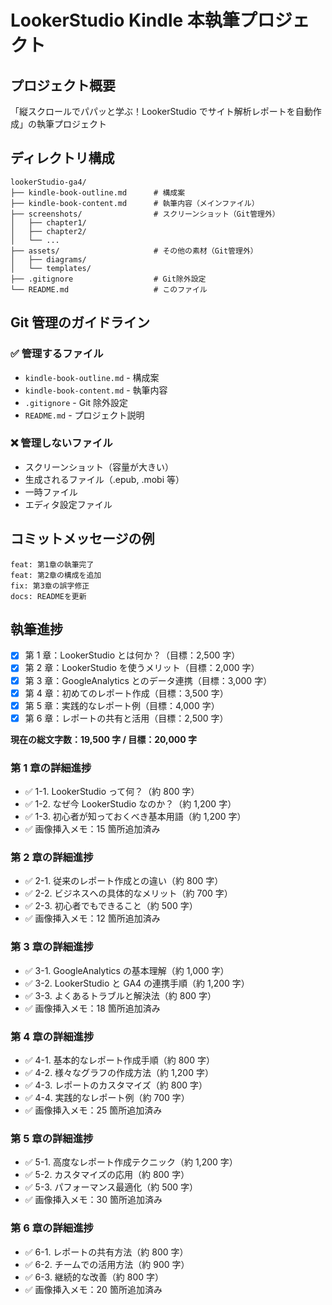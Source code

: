 # LookerStudio Kindle 本執筆プロジェクト

## プロジェクト概要

「縦スクロールでパパッと学ぶ！LookerStudio でサイト解析レポートを自動作成」の執筆プロジェクト

## ディレクトリ構成

```
lookerStudio-ga4/
├── kindle-book-outline.md      # 構成案
├── kindle-book-content.md      # 執筆内容（メインファイル）
├── screenshots/                # スクリーンショット（Git管理外）
│   ├── chapter1/
│   ├── chapter2/
│   └── ...
├── assets/                     # その他の素材（Git管理外）
│   ├── diagrams/
│   └── templates/
├── .gitignore                  # Git除外設定
└── README.md                   # このファイル
```

## Git 管理のガイドライン

### ✅ 管理するファイル

-   `kindle-book-outline.md` - 構成案
-   `kindle-book-content.md` - 執筆内容
-   `.gitignore` - Git 除外設定
-   `README.md` - プロジェクト説明

### ❌ 管理しないファイル

-   スクリーンショット（容量が大きい）
-   生成されるファイル（.epub, .mobi 等）
-   一時ファイル
-   エディタ設定ファイル

## コミットメッセージの例

```
feat: 第1章の執筆完了
feat: 第2章の構成を追加
fix: 第3章の誤字修正
docs: READMEを更新
```

## 執筆進捗

-   [x] 第 1 章：LookerStudio とは何か？（目標：2,500 字）
-   [x] 第 2 章：LookerStudio を使うメリット（目標：2,000 字）
-   [x] 第 3 章：GoogleAnalytics とのデータ連携（目標：3,000 字）
-   [x] 第 4 章：初めてのレポート作成（目標：3,500 字）
-   [x] 第 5 章：実践的なレポート例（目標：4,000 字）
-   [x] 第 6 章：レポートの共有と活用（目標：2,500 字）

**現在の総文字数：19,500 字 / 目標：20,000 字**

### 第 1 章の詳細進捗

-   ✅ 1-1. LookerStudio って何？（約 800 字）
-   ✅ 1-2. なぜ今 LookerStudio なのか？（約 1,200 字）
-   ✅ 1-3. 初心者が知っておくべき基本用語（約 1,200 字）
-   ✅ 画像挿入メモ：15 箇所追加済み

### 第 2 章の詳細進捗

-   ✅ 2-1. 従来のレポート作成との違い（約 800 字）
-   ✅ 2-2. ビジネスへの具体的なメリット（約 700 字）
-   ✅ 2-3. 初心者でもできること（約 500 字）
-   ✅ 画像挿入メモ：12 箇所追加済み

### 第 3 章の詳細進捗

-   ✅ 3-1. GoogleAnalytics の基本理解（約 1,000 字）
-   ✅ 3-2. LookerStudio と GA4 の連携手順（約 1,200 字）
-   ✅ 3-3. よくあるトラブルと解決法（約 800 字）
-   ✅ 画像挿入メモ：18 箇所追加済み

### 第 4 章の詳細進捗

-   ✅ 4-1. 基本的なレポート作成手順（約 800 字）
-   ✅ 4-2. 様々なグラフの作成方法（約 1,200 字）
-   ✅ 4-3. レポートのカスタマイズ（約 800 字）
-   ✅ 4-4. 実践的なレポート例（約 700 字）
-   ✅ 画像挿入メモ：25 箇所追加済み

### 第 5 章の詳細進捗

-   ✅ 5-1. 高度なレポート作成テクニック（約 1,200 字）
-   ✅ 5-2. カスタマイズの応用（約 800 字）
-   ✅ 5-3. パフォーマンス最適化（約 500 字）
-   ✅ 画像挿入メモ：30 箇所追加済み

### 第 6 章の詳細進捗

-   ✅ 6-1. レポートの共有方法（約 800 字）
-   ✅ 6-2. チームでの活用方法（約 900 字）
-   ✅ 6-3. 継続的な改善（約 800 字）
-   ✅ 画像挿入メモ：20 箇所追加済み
